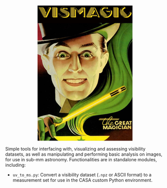 <p align="center">
   <img width = "300" src="https://github.com/jeffjennings/vismagic/blob/main/docs/images/its_magic.jpg?raw=true"/>		   
 </p>

Simple tools for interfacing with, visualizing and assessing visibility datasets, as well as manipulating and performing basic analysis on images, for use in sub-mm astronomy. Functionalities are in standalone modules, including:
- `uv_to_ms.py`: Convert a visibility dataset (`.npz` or ASCII format) to a measurement set for use in the CASA custom Python environment.
